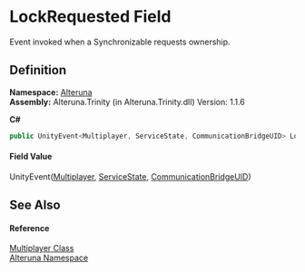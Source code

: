 # LockRequested Field


Event invoked when a Synchronizable requests ownership.



## Definition
**Namespace:** <a href="N_Alteruna">Alteruna</a>  
**Assembly:** Alteruna.Trinity (in Alteruna.Trinity.dll) Version: 1.1.6

**C#**
``` C#
public UnityEvent<Multiplayer, ServiceState, CommunicationBridgeUID> LockRequested
```



#### Field Value
UnityEvent(<a href="T_Alteruna_Multiplayer">Multiplayer</a>, <a href="T_Alteruna_ServiceState">ServiceState</a>, <a href="T_Alteruna_CommunicationBridgeUID">CommunicationBridgeUID</a>)

## See Also


#### Reference
<a href="T_Alteruna_Multiplayer">Multiplayer Class</a>  
<a href="N_Alteruna">Alteruna Namespace</a>  
